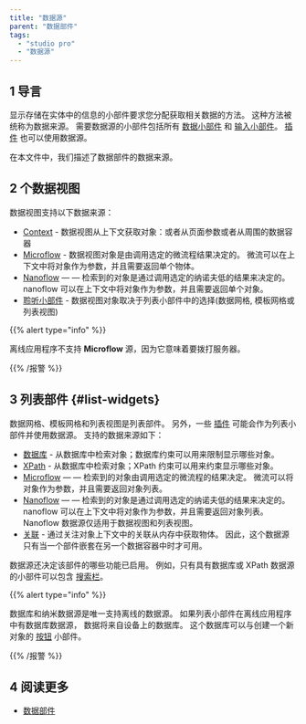 ```yaml
---
title: "数据源"
parent: "数据部件"
tags:
  - "studio pro"
  - "数据源"
---
```


## 1 导言

显示存储在实体中的信息的小部件要求您分配获取相关数据的方法。 这种方法被统称为数据来源。 需要数据源的小部件包括所有 [数据小部件](data-widgets) 和 [输入小部件](input-widgets)。 [插件](/apidocs-mxsdk/apidocs/pluggable-widgets) 也可以使用数据源。

在本文件中，我们描述了数据部件的数据来源。

## 2 个数据视图

数据视图支持以下数据来源：

*   [Context](context-source) - 数据视图从上下文获取对象：或者从页面参数或者从周围的数据容器
*   [Microflow](microflow-source) - 数据视图对象是由调用选定的微流程结果决定的。 微流可以在上下文中将对象作为参数，并且需要返回单个物体。
*   [Nanoflow](nanoflow-source) — — 检索到的对象是通过调用选定的纳诺夫低的结果来决定的。 nanoflow 可以在上下文中将对象作为参数，并且需要返回单个对象。
*   [聆听小部件](listen-to-grid-source) - 数据视图对象取决于列表小部件中的选择(数据网格, 模板网格或列表视图)

{{% alert type="info" %}}

离线应用程序不支持 **Microflow** 源，因为它意味着要拨打服务器。

{{% /报警 %}}

## 3 列表部件 {#list-widgets}

数据网格、模板网格和列表视图是列表部件。 另外，一些 [插件](/apidocs-mxsdk/apidocs/pluggable-widgets) 可能会作为列表小部件并使用数据源。 支持的数据来源如下：

*   [数据库](database-source) - 从数据库中检索对象；数据库约束可以用来限制显示哪些对象。
*   [XPath](xpath-source) - 从数据库中检索对象；XPath 约束可以用来约束显示哪些对象。
*   [Microflow](microflow-source) — — 检索到的对象由调用选定的微流程的结果决定。 微流可以将对象作为参数，并且需要返回对象列表。
*   [Nanoflow](nanoflow-source) — — 检索到的对象是通过调用选定的纳诺夫低的结果来决定的。 nanoflow 可以在上下文中将对象作为参数，并且需要返回对象列表。 Nanoflow 数据源仅适用于数据视图和列表视图。
*   [关联](association-source) - 通过关注对象上下文中的关联从内存中获取物体。 因此，这个数据源只有当一个部件嵌套在另一个数据容器中时才可用。

 数据源还决定该部件的哪些功能已启用。 例如，只有具有数据库或 XPath 数据源的小部件可以包含 [搜索栏](search-bar)。

{{% alert type="info" %}}

数据库和纳米数据源是唯一支持离线的数据源。 如果列表小部件在离线应用程序中有数据库数据源， 数据将来自设备上的数据库。 这个数据库可以与创建一个新对象的 [按钮](button-properties) 小部件。

{{% /报警 %}}

## 4 阅读更多

* [数据部件](data-widgets)
